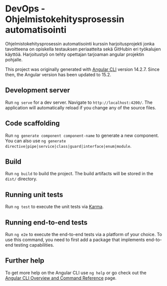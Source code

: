 # DevOps - Ohjelmistokehitysprosessin automatisointi

Ohjelmistokehitysprosessin automatisointi kurssin harjoitusprojekti jonka tavoitteena on opiskella testauksen periaatteita sekä GitHubin eri työkalujen käyttöä.
Harjoitustyö on tehty opettajan tarjoaman angular projektin pohjalle.

This project was originally generated with [Angular CLI](https://github.com/angular/angular-cli) version 14.2.7.
Since then, the Angular version has been updated to 15.2.

## Development server

Run `ng serve` for a dev server. Navigate to `http://localhost:4200/`. The application will automatically reload if you change any of the source files.

## Code scaffolding

Run `ng generate component component-name` to generate a new component. You can also use `ng generate directive|pipe|service|class|guard|interface|enum|module`.

## Build

Run `ng build` to build the project. The build artifacts will be stored in the `dist/` directory.

## Running unit tests

Run `ng test` to execute the unit tests via [Karma](https://karma-runner.github.io).

## Running end-to-end tests

Run `ng e2e` to execute the end-to-end tests via a platform of your choice. To use this command, you need to first add a package that implements end-to-end testing capabilities.

## Further help

To get more help on the Angular CLI use `ng help` or go check out the [Angular CLI Overview and Command Reference](https://angular.io/cli) page.
